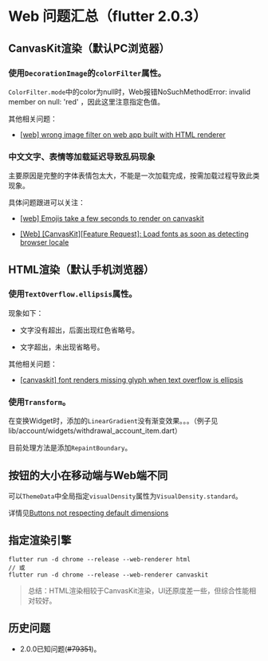 # Web 问题汇总（flutter 2.0.3）

## CanvasKit渲染（默认PC浏览器）

### 使用`DecorationImage`的`colorFilter`属性。

`ColorFilter.mode`中的color为null时，Web报错NoSuchMethodError: invalid member on null: 'red' ，因此这里注意指定色值。

其他相关问题：

- [[web] wrong image filter on web app built with HTML renderer](https://github.com/flutter/flutter/issues/76966)

### 中文文字、表情等加载延迟导致乱码现象

主要原因是完整的字体表情包太大，不能是一次加载完成，按需加载过程导致此类现象。

具体问题跟进可以关注：

- [[web] Emojis take a few seconds to render on canvaskit ](https://github.com/flutter/flutter/issues/76248)

- [[Web] [CanvasKit][Feature Request]: Load fonts as soon as detecting browser locale](https://github.com/flutter/flutter/issues/77023)

## HTML渲染（默认手机浏览器）

### 使用`TextOverflow.ellipsis`属性。

现象如下：

- 文字没有超出，后面出现红色省略号。

- 文字超出，未出现省略号。

其他相关问题：

- [[canvaskit] font renders missing glyph when text overflow is ellipsis](https://github.com/flutter/flutter/issues/76473)

### 使用`Transform`。

在变换Widget时，添加的`LinearGradient`没有渐变效果。。。（例子见lib/account/widgets/withdrawal_account_item.dart）

目前处理方法是添加`RepaintBoundary`。

## 按钮的大小在移动端与Web端不同

可以`ThemeData`中全局指定`visualDensity`属性为`VisualDensity.standard`。

详情见[Buttons not respecting default dimensions](https://github.com/flutter/flutter/issues/77142)

## 指定渲染引擎

```
flutter run -d chrome --release --web-renderer html
// 或
flutter run -d chrome --release --web-renderer canvaskit
```

> 总结：HTML渲染相较于CanvasKit渲染，UI还原度差一些，但综合性能相对较好。


## 历史问题

- 2.0.0已知问题(~~#79351~~)。




